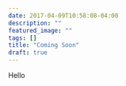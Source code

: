 ```yaml
---
date: 2017-04-09T10:58:08-04:00
description: ""
featured_image: ""
tags: []
title: "Coming Soon"
draft: true
---
```


Hello
